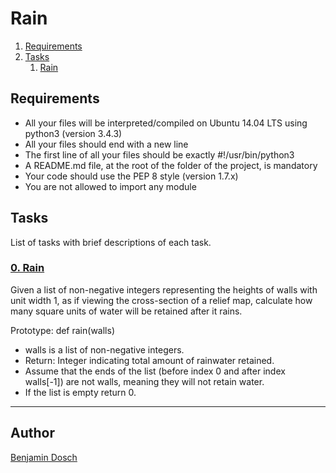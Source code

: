 # Rain

1. [Requirements](#requirements)
2. [Tasks](#tasks)
	1. [Rain](#0-rain)

## Requirements

* All your files will be interpreted/compiled on Ubuntu 14.04 LTS using python3 (version 3.4.3)
* All your files should end with a new line
* The first line of all your files should be exactly #!/usr/bin/python3
* A README.md file, at the root of the folder of the project, is mandatory
* Your code should use the PEP 8 style (version 1.7.x)
* You are not allowed to import any module

## Tasks
List of tasks with brief descriptions of each task.

### [0. Rain](https://github.com/BenDoschGit/holbertonschool-interview/blob/main/0x10-rain/0-rain.py "0. Rain")

Given a list of non-negative integers representing the heights of walls with unit width 1, as if viewing the cross-section of a relief map, calculate how many square units of water will be retained after it rains.

Prototype: def rain(walls)
* walls is a list of non-negative integers.
* Return: Integer indicating total amount of rainwater retained.
* Assume that the ends of the list (before index 0 and after index walls[-1]) are not walls, meaning they will not retain water.
* If the list is empty return 0.

---

## Author

[Benjamin Dosch](https://github.com/BenDoschGit)
